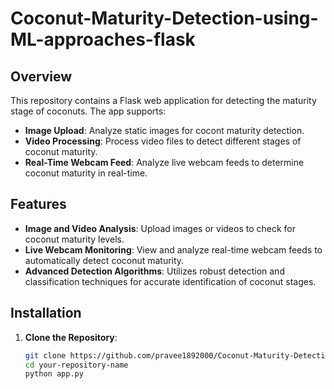 # Coconut-Maturity-Detection-using-ML-approaches-flask
## Overview

This repository contains a Flask web application for detecting the maturity stage of coconuts. The app supports:

- **Image Upload**: Analyze static images for cocont maturity  detection.
- **Video Processing**: Process video files to detect different stages of coconut maturity.
- **Real-Time Webcam Feed**: Analyze live webcam feeds to determine coconut maturity in real-time.
## Features

- **Image and Video Analysis**: Upload images or videos to check for coconut maturity levels.
- **Live Webcam Monitoring**: View and analyze real-time webcam feeds to automatically detect coconut maturity.
- **Advanced Detection Algorithms**: Utilizes robust detection and classification techniques for accurate identification of coconut stages.

## Installation

1. **Clone the Repository**:

   ```sh
   git clone https://github.com/pravee1892000/Coconut-Maturity-Detection-using-ML-approaches-flask.git
   cd your-repository-name
   python app.py

